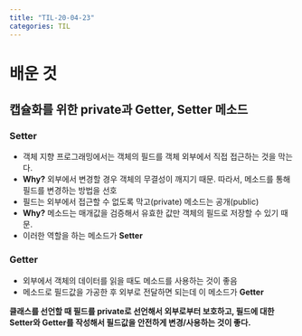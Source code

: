 ```yaml
---
title: "TIL-20-04-23"
categories: TIL
---
```


# 배운 것
## 캡슐화를 위한 private과 Getter, Setter 메소드
### Setter
* 객체 지향 프로그래밍에서는 객체의 필드를 객체 외부에서 직접 접근하는 것을 막는다.
* **Why?** 외부에서 변경할 경우 객체의 무결성이 깨지기 때문. 따라서, 메소드를 통해 필드를 변경하는 방법을 선호
* 필드는 외부에서 접근할 수 없도록 막고(private) 메소드는 공개(public)
* **Why?** 메소드는 매개값을 검증해서 유효한 값만 객체의 필드로 저장할 수 있기 때문.
* 이러한 역할을 하는 메소드가 **Setter**

### Getter
* 외부에서 객체의 데이터를 읽을 때도 메소드를 사용하는 것이 좋음
* 메소드로 필드값을 가공한 후 외부로 전달하면 되는데 이 메소드가 **Getter**

**클래스를 선언할 때 필드를 private로 선언해서 외부로부터 보호하고, 필드에 대한 Setter와 Getter를 작성해서 필드값을 안전하게 변경/사용하는 것이 좋다.**
